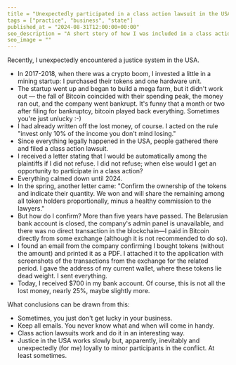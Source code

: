 ```yaml
---
title = "Unexpectedly participated in a class action lawsuit in the USA"
tags = ["practice", "business", "state"]
published_at = "2024-08-31T12:00:00+00:00"
seo_description = "A short story of how I was included in a class action lawsuit and what came out of it."
seo_image = ""
---
```


Recently, I unexpectedly encountered a justice system in the USA.

- In 2017-2018, when there was a crypto boom, I invested a little in a mining startup: I purchased their tokens and one hardware unit.
- The startup went up and began to build a mega farm, but it didn't work out — the fall of Bitcoin coincided with their spending peak, the money ran out, and the company went bankrupt. It's funny that a month or two after filing for bankruptcy, bitcoin played back everything. Sometimes you're just unlucky :-)
- I had already written off the lost money, of course. I acted on the rule "invest only 10% of the income you don't mind losing."
- Since everything legally happened in the USA, people gathered there and filed a class action lawsuit.
- I received a letter stating that I would be automatically among the plaintiffs if I did not refuse. I did not refuse; when else would I get an opportunity to participate in a class action?
- Everything calmed down until 2024.
- In the spring, another letter came: "Confirm the ownership of the tokens and indicate their quantity. We won and will share the remaining among all token holders proportionally, minus a healthy commission to the lawyers."
- But how do I confirm? More than five years have passed. The Belarusian bank account is closed, the company's admin panel is unavailable, and there was no direct transaction in the blockchain—I paid in Bitcoin directly from some exchange (although it is not recommended to do so).
- I found an email from the company confirming I bought tokens (without the amount) and printed it as a PDF. I attached it to the application with screenshots of the transactions from the exchange for the related period. I gave the address of my current wallet, where these tokens lie dead weight. I sent everything.
- Today, I received $700 in my bank account. Of course, this is not all the lost money, nearly 25%, maybe slightly more.

What conclusions can be drawn from this:

- Sometimes, you just don't get lucky in your business.
- Keep all emails. You never know what and when will come in handy.
- Class action lawsuits work and do it in an interesting way.
- Justice in the USA works slowly but, apparently, inevitably and unexpectedly (for me) loyally to minor participants in the conflict. At least sometimes.
